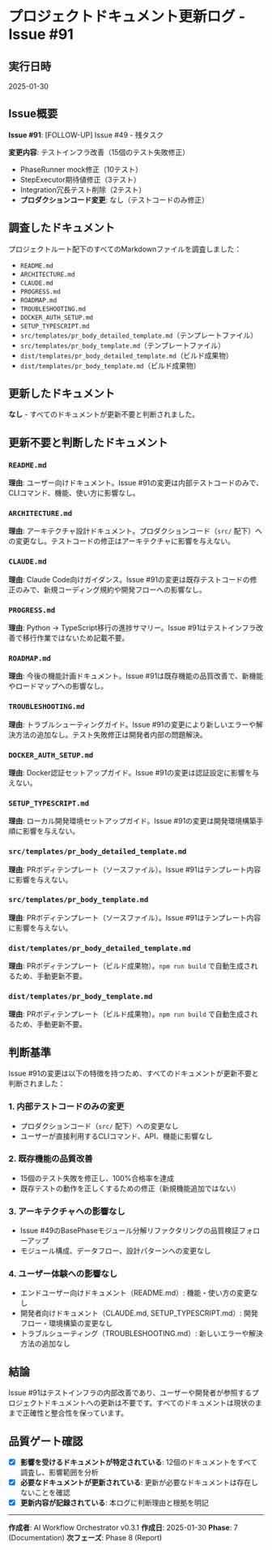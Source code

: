 # プロジェクトドキュメント更新ログ - Issue #91

## 実行日時
2025-01-30

## Issue概要
**Issue #91**: [FOLLOW-UP] Issue #49 - 残タスク

**変更内容**: テストインフラ改善（15個のテスト失敗修正）
- PhaseRunner mock修正（10テスト）
- StepExecutor期待値修正（3テスト）
- Integration冗長テスト削除（2テスト）
- **プロダクションコード変更**: なし（テストコードのみ修正）

## 調査したドキュメント

プロジェクトルート配下のすべてのMarkdownファイルを調査しました：

- `README.md`
- `ARCHITECTURE.md`
- `CLAUDE.md`
- `PROGRESS.md`
- `ROADMAP.md`
- `TROUBLESHOOTING.md`
- `DOCKER_AUTH_SETUP.md`
- `SETUP_TYPESCRIPT.md`
- `src/templates/pr_body_detailed_template.md`（テンプレートファイル）
- `src/templates/pr_body_template.md`（テンプレートファイル）
- `dist/templates/pr_body_detailed_template.md`（ビルド成果物）
- `dist/templates/pr_body_template.md`（ビルド成果物）

## 更新したドキュメント

**なし** - すべてのドキュメントが更新不要と判断されました。

## 更新不要と判断したドキュメント

### `README.md`
**理由**: ユーザー向けドキュメント。Issue #91の変更は内部テストコードのみで、CLIコマンド、機能、使い方に影響なし。

### `ARCHITECTURE.md`
**理由**: アーキテクチャ設計ドキュメント。プロダクションコード（`src/` 配下）への変更なし。テストコードの修正はアーキテクチャに影響を与えない。

### `CLAUDE.md`
**理由**: Claude Code向けガイダンス。Issue #91の変更は既存テストコードの修正のみで、新規コーディング規約や開発フローへの影響なし。

### `PROGRESS.md`
**理由**: Python → TypeScript移行の進捗サマリー。Issue #91はテストインフラ改善で移行作業ではないため記載不要。

### `ROADMAP.md`
**理由**: 今後の機能計画ドキュメント。Issue #91は既存機能の品質改善で、新機能やロードマップへの影響なし。

### `TROUBLESHOOTING.md`
**理由**: トラブルシューティングガイド。Issue #91の変更により新しいエラーや解決方法の追加なし。テスト失敗修正は開発者内部の問題解決。

### `DOCKER_AUTH_SETUP.md`
**理由**: Docker認証セットアップガイド。Issue #91の変更は認証設定に影響を与えない。

### `SETUP_TYPESCRIPT.md`
**理由**: ローカル開発環境セットアップガイド。Issue #91の変更は開発環境構築手順に影響を与えない。

### `src/templates/pr_body_detailed_template.md`
**理由**: PRボディテンプレート（ソースファイル）。Issue #91はテンプレート内容に影響を与えない。

### `src/templates/pr_body_template.md`
**理由**: PRボディテンプレート（ソースファイル）。Issue #91はテンプレート内容に影響を与えない。

### `dist/templates/pr_body_detailed_template.md`
**理由**: PRボディテンプレート（ビルド成果物）。`npm run build` で自動生成されるため、手動更新不要。

### `dist/templates/pr_body_template.md`
**理由**: PRボディテンプレート（ビルド成果物）。`npm run build` で自動生成されるため、手動更新不要。

## 判断基準

Issue #91の変更は以下の特徴を持つため、すべてのドキュメントが更新不要と判断されました：

### 1. 内部テストコードのみの変更
- プロダクションコード（`src/` 配下）への変更なし
- ユーザーが直接利用するCLIコマンド、API、機能に影響なし

### 2. 既存機能の品質改善
- 15個のテスト失敗を修正し、100%合格率を達成
- 既存テストの動作を正しくするための修正（新規機能追加ではない）

### 3. アーキテクチャへの影響なし
- Issue #49のBasePhaseモジュール分解リファクタリングの品質検証フォローアップ
- モジュール構成、データフロー、設計パターンへの変更なし

### 4. ユーザー体験への影響なし
- エンドユーザー向けドキュメント（README.md）: 機能・使い方の変更なし
- 開発者向けドキュメント（CLAUDE.md, SETUP_TYPESCRIPT.md）: 開発フロー・環境構築の変更なし
- トラブルシューティング（TROUBLESHOOTING.md）: 新しいエラーや解決方法の追加なし

## 結論

Issue #91はテストインフラの内部改善であり、ユーザーや開発者が参照するプロジェクトドキュメントへの更新は不要です。すべてのドキュメントは現状のままで正確性と整合性を保っています。

## 品質ゲート確認

- [x] **影響を受けるドキュメントが特定されている**: 12個のドキュメントをすべて調査し、影響範囲を分析
- [x] **必要なドキュメントが更新されている**: 更新が必要なドキュメントは存在しないことを確認
- [x] **更新内容が記録されている**: 本ログに判断理由と根拠を明記

---

**作成者**: AI Workflow Orchestrator v0.3.1
**作成日**: 2025-01-30
**Phase**: 7 (Documentation)
**次フェーズ**: Phase 8 (Report)
